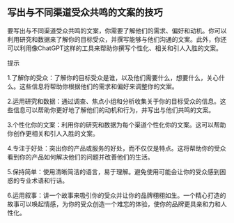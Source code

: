 ## 写出与不同渠道受众共鸣的文案的技巧

要写出与不同渠道受众共鸣的文案，你需要了解他们的需求、偏好和动机。你可以利用研究和数据来了解你的目标受众，并撰写能够与他们沟通的文案。此外，你还可以利用像ChatGPT这样的工具来帮助你撰写个性化、相关和引人入胜的文案。

提示

1.了解你的受众：了解你的目标受众是谁，以及他们需要什么，想要什么，关心什么。这些信息将帮助你根据他们的需求和偏好来调整你的文案。

2.运用研究和数据：通过调查、焦点小组和分析收集关于你的目标受众的信息。这些信息可以帮助你更好地了解他们的动机和行为，并写出与他们共鸣的文案。

3.个性化你的文案：利用你的研究和数据为每个渠道个性化你的文案。这可以帮助你创作更相关和引人入胜的文案。

4.专注于好处：突出你的产品或服务的好处，而不仅仅是特点。这将帮助你的受众看到你的产品如何解决他们的问题并改善他们的生活。

5.保持简单：使用清晰简洁的语言，易于理解。避免使用可能会让你的受众感到困惑的专业术语和行话。

6.运用叙事：讲一个故事来吸引你的受众并让你的品牌栩栩如生。一个精心打造的故事可以唤起情感，为你的受众创造一个难忘的体验，使你的品牌更具亲和力和人性化。
